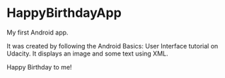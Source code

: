 # HappyBirthdayApp
My first Android app.

It was created by following the Android Basics: User Interface tutorial on Udacity. It displays an image and some text using XML.

Happy Birthday to me!
